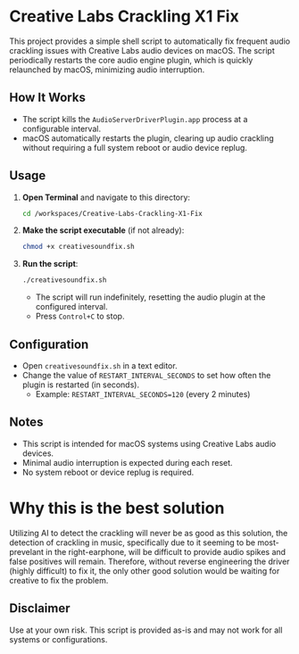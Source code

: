 # Creative Labs Crackling X1 Fix

This project provides a simple shell script to automatically fix frequent audio crackling issues with Creative Labs audio devices on macOS. The script periodically restarts the core audio engine plugin, which is quickly relaunched by macOS, minimizing audio interruption.

## How It Works

- The script kills the `AudioServerDriverPlugin.app` process at a configurable interval.
- macOS automatically restarts the plugin, clearing up audio crackling without requiring a full system reboot or audio device replug.

## Usage

1. **Open Terminal** and navigate to this directory:
   ```sh
   cd /workspaces/Creative-Labs-Crackling-X1-Fix
   ```

2. **Make the script executable** (if not already):
   ```sh
   chmod +x creativesoundfix.sh
   ```

3. **Run the script**:
   ```sh
   ./creativesoundfix.sh
   ```

   - The script will run indefinitely, resetting the audio plugin at the configured interval.
   - Press `Control+C` to stop.

## Configuration

- Open `creativesoundfix.sh` in a text editor.
- Change the value of `RESTART_INTERVAL_SECONDS` to set how often the plugin is restarted (in seconds).
  - Example: `RESTART_INTERVAL_SECONDS=120` (every 2 minutes)

## Notes

- This script is intended for macOS systems using Creative Labs audio devices.
- Minimal audio interruption is expected during each reset.
- No system reboot or device replug is required.

# Why this is the best solution

Utilizing AI to detect the crackling will never be as good as this solution, the detection of crackling in music, specifically due to it seeming to be most-prevelant in the right-earphone, will be difficult to provide audio spikes and false positives will remain. Therefore, without reverse engineering the driver (highly difficult) to fix it, the only other good solution would be waiting for creative to fix the problem.

## Disclaimer

Use at your own risk. This script is provided as-is and may not work for all systems or configurations.

